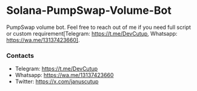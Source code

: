 # Solana-PumpSwap-Volume-Bot
PumpSwap volume bot. Feel free to reach out of me if you need full script or custom requirement[Telegram: https://t.me/DevCutup, Whatsapp: https://wa.me/13137423660].

### Contacts
- Telegram: https://t.me/DevCutup
- Whatsapp: https://wa.me/13137423660
- Twitter: https://x.com/januscutup
